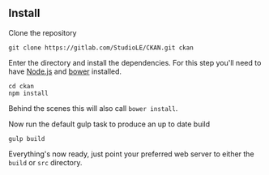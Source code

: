 ## Install

Clone the repository

```
git clone https://gitlab.com/StudioLE/CKAN.git ckan
```

Enter the directory and install the dependencies. For this step you'll need to have [Node.js](https://nodejs.org/) and [bower](http://bower.io/) installed.

```
cd ckan
npm install
```

Behind the scenes this will also call `bower install`.

Now run the default gulp task to produce an up to date build

```
gulp build
```

Everything's now ready, just point your preferred web server to either the `build` or `src` directory.

